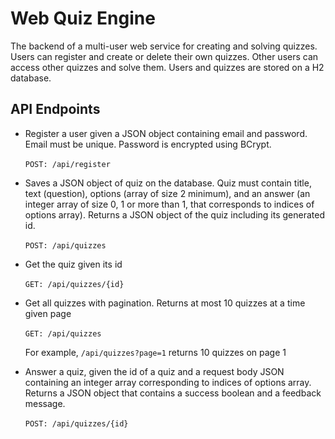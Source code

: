 # Web Quiz Engine

The backend of a multi-user web service for creating and solving quizzes. Users can register and create or delete their own quizzes. 
Other users can access other quizzes and solve them. Users and quizzes are stored on a H2 database.

## API Endpoints
* Register a user given a JSON object containing email and password. Email must be unique. Password is encrypted using BCrypt.
\
\
```POST: /api/register```

* Saves a JSON object of quiz on the database. Quiz must contain title, text (question), options (array of size 2 minimum), and an answer 
(an integer array of size 0, 1 or more than 1, that corresponds to indices of options array). Returns a JSON object of the quiz including its generated id.
\
\
```POST: /api/quizzes```

* Get the quiz given its id
\
\
```GET: /api/quizzes/{id}```


* Get all quizzes with pagination. Returns at most 10 quizzes at a time given page
\
\
```GET: /api/quizzes```

    For example, ```/api/quizzes?page=1``` returns 10 quizzes on page 1


* Answer a quiz, given the id of a quiz and a request body JSON containing an integer array corresponding to indices of options array.
Returns a JSON object that contains a success boolean and a feedback message.
\
\
```POST: /api/quizzes/{id}```
